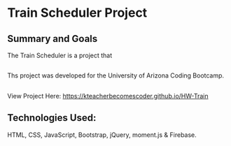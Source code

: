 # Train Scheduler Project

## Summary and Goals

The Train Scheduler is a project that

##
Ths project was developed for the University of Arizona Coding Bootcamp.
##
View Project Here:   https://kteacherbecomescoder.github.io/HW-Train
##
## Technologies Used:
HTML, CSS, JavaScript, Bootstrap, jQuery, moment.js & Firebase.
